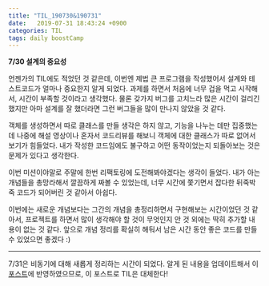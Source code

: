 ```yaml
---
title: "TIL_190730&190731"
date:   2019-07-31 18:43:24 +0900
categories: TIL
tags: daily boostCamp
---
```


**7/30 설계의 중요성**

언젠가의 TIL에도 적었던 것 같은데, 이번엔 제법 큰 프로그램을 작성했어서 설계와 테스트코드가 얼마나 중요한지 알게 되었다. 과제를 하면서 처음에 너무 겁을 먹고 시작해서, 시간이 부족할 것이라고 생각했다. 물론 갖가지 버그를 고치느라 많은 시간이 걸리긴 했지만 아마 설계를 잘 했더라면 그런 버그들을 많이 만나지 않았을 것 같다.  
  
객체를 생성하면서 따로 클래스를 만들 생각은 하지 않고, 기능을 나누는 데만 집중했는데 나중에 해설 영상이나 혼자서 코드리뷰를 해보니 객체에 대한 클래스가 따로 없어서 보기가 힘들었다. 내가 작성한 코드임에도 불구하고 어떤 동작이었는지 되돌아보는 것은 문제가 있다고 생각한다.  
  
이번 미션이야말로 주말에 한번 리팩토링에 도전해봐야겠다는 생각이 들었다. 내가 아는 개념들을 총망라해서 깔끔하게 짜볼 수 있었는데, 너무 시간에 쫓기면서 잡다한 뒤죽박죽 코드가 되어버린 것 같아서 아쉽다.  
  
이번에는 새로운 개념보다는 그간의 개념을 총정리하면서 구현해보는 시간이었던 것 같아서, 프로젝트를 하면서 많이 생각해야 할 것이 무엇인지 안 것 외에는 딱히 추가할 내용이 없는 것 같다. 앞으로 개념 정리를 확실히 해둬서 남은 시간 동안 좋은 코드를 만들 수 있었으면 좋겠다 :) 

___

7/31은 비동기에 대해 새롭게 정리하는 시간이 되었다. 알게 된 내용을 업데이트해서 이 [포스트](https://2ssue.github.io/base/async_programming/)에 반영하였으므로, 이 포스트로 TIL은 대체한다! 